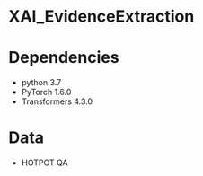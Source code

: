 # XAI_EvidenceExtraction


# Dependencies
* python 3.7
* PyTorch 1.6.0
* Transformers 4.3.0

# Data
* HOTPOT QA
